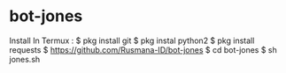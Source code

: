 # bot-jones
Install In Termux :
$ pkg install git
$ pkg instal python2
$ pkg install requests
$ https://github.com/Rusmana-ID/bot-jones
$ cd bot-jones
$ sh jones.sh


